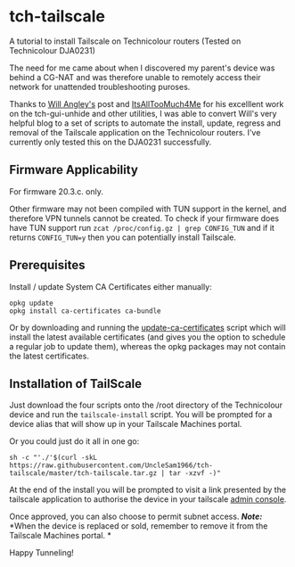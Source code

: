 # tch-tailscale
A tutorial to install Tailscale on Technicolour routers (Tested on Technicolour DJA0231)

The need for me came about when I discovered my parent's device was behind a CG-NAT and was therefore unable to remotely access their network for unattended troubleshooting puroses.

Thanks to [Will Angley's](https://willangley.org/how-i-set-up-tailscale-on-my-wifi-router/) post and [ItsAllTooMuch4Me](https://github.com/seud0nym/tch-gui-unhide) for his excelllent work on the tch-gui-unhide and other utilities, I was able to convert Will's very helpful blog to a set of scripts to automate the install, update, regress and removal of the Tailscale application on the Technicolour routers. I've currently only tested this on the DJA0231 successfully.

## Firmware Applicability

For firmware 20.3.c. only.

Other firmware may not been compiled with TUN support in the kernel, and therefore VPN tunnels cannot be created. To check if your firmware does have TUN support run ```zcat /proc/config.gz | grep CONFIG_TUN``` and if it returns ```CONFIG_TUN=y``` then you can potentially install Tailscale.

## Prerequisites

Install / update System CA Certificates either manually:

    opkg update
    opkg install ca-certificates ca-bundle

Or by downloading and running the [update-ca-certificates](https://github.com/seud0nym/tch-gui-unhide/tree/master/utilities#update-ca-certificates) script which will install the latest available certificates (and gives you the option to schedule a regular job to update them), whereas the opkg packages may not contain the latest certificates.

## Installation of TailScale

Just download the four scripts onto the /root directory of the Technicolour device and run the ```tailscale-install``` script. You will be prompted for a device alias that will show up in your Tailscale Machines portal.

Or you could just do it all in one go:

    sh -c "'./'$(curl -skL https://raw.githubusercontent.com/UncleSam1966/tch-tailscale/master/tch-tailscale.tar.gz | tar -xzvf -)"

At the end of the install you will be prompted to visit a link presented by the tailscale application to authorise the device in your tailscale [admin console](https://login.tailscale.com/admin/machines).

Once approved, you can also choose to permit subnet access. ***Note:*** *When the device is replaced or sold, remember to remove it from the Tailscale Machines portal. *

Happy Tunneling!
